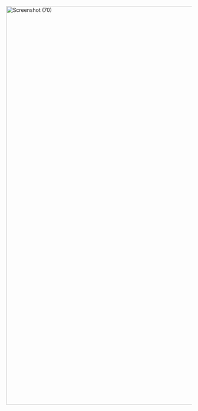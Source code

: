 <img width="1878" height="1080" alt="Screenshot (70)" src="https://github.com/user-attachments/assets/b626f413-39bb-4511-84f6-b4c66bbac3dc" />
